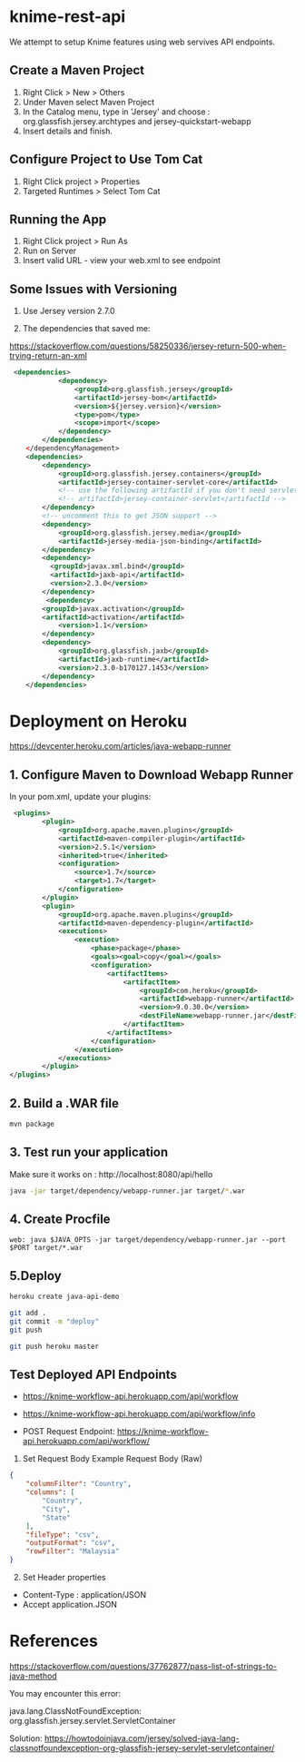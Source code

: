 # knime-rest-api

We attempt to setup Knime features using web servives API endpoints.

## Create a Maven Project
1. Right Click > New > Others
2. Under Maven select Maven Project
3. In the Catalog menu, type in 'Jersey' and choose : org.glassfish.jersey.archtypes and jersey-quickstart-webapp
4. Insert details and finish.

## Configure Project to Use Tom Cat
1. Right Click project > Properties
2. Targeted Runtimes > Select Tom Cat

## Running the App
1. Right Click project > Run As
2. Run on Server
3. Insert valid URL - view your web.xml to see endpoint

## Some Issues with Versioning
1. Use Jersey version 2.7.0

2. The dependencies that saved me:

https://stackoverflow.com/questions/58250336/jersey-return-500-when-trying-return-an-xml


```xml
 <dependencies>
            <dependency>
                <groupId>org.glassfish.jersey</groupId>
                <artifactId>jersey-bom</artifactId>
                <version>${jersey.version}</version>
                <type>pom</type>
                <scope>import</scope>
            </dependency>
        </dependencies>
    </dependencyManagement>
    <dependencies>
        <dependency>
            <groupId>org.glassfish.jersey.containers</groupId>
            <artifactId>jersey-container-servlet-core</artifactId>
            <!-- use the following artifactId if you don't need servlet 2.x compatibility -->
            <!-- artifactId>jersey-container-servlet</artifactId -->
        </dependency>
        <!-- uncomment this to get JSON support -->
        <dependency>
            <groupId>org.glassfish.jersey.media</groupId>
            <artifactId>jersey-media-json-binding</artifactId>
        </dependency>
        <dependency>
		  <groupId>javax.xml.bind</groupId>
		  <artifactId>jaxb-api</artifactId>
		  <version>2.3.0</version>
		</dependency>
		 <dependency>
        <groupId>javax.activation</groupId>
        <artifactId>activation</artifactId>
	        <version>1.1</version>
	    </dependency>
	    <dependency>
	        <groupId>org.glassfish.jaxb</groupId>
	        <artifactId>jaxb-runtime</artifactId>
	        <version>2.3.0-b170127.1453</version>
	    </dependency>
    </dependencies>
```

# Deployment on Heroku

https://devcenter.heroku.com/articles/java-webapp-runner

## 1. Configure Maven to Download Webapp Runner
In your pom.xml, update your plugins:
```xml
 <plugins>
        <plugin>
            <groupId>org.apache.maven.plugins</groupId>
            <artifactId>maven-compiler-plugin</artifactId>
            <version>2.5.1</version>
            <inherited>true</inherited>
            <configuration>
                <source>1.7</source>
                <target>1.7</target>
            </configuration>
        </plugin>
        <plugin>
            <groupId>org.apache.maven.plugins</groupId>
            <artifactId>maven-dependency-plugin</artifactId>
            <executions>
                <execution>
                    <phase>package</phase>
                    <goals><goal>copy</goal></goals>
                    <configuration>
                        <artifactItems>
                            <artifactItem>
                                <groupId>com.heroku</groupId>
                                <artifactId>webapp-runner</artifactId>
                                <version>9.0.30.0</version>
                                <destFileName>webapp-runner.jar</destFileName>
                            </artifactItem>
                        </artifactItems>
                    </configuration>
                </execution>
            </executions>
        </plugin>
</plugins>
```

## 2. Build a .WAR file
```bash
mvn package
```

## 3. Test run your application
Make sure it works on : http://localhost:8080/api/hello
```bash
java -jar target/dependency/webapp-runner.jar target/*.war
```

## 4. Create Procfile
```Procfile
web: java $JAVA_OPTS -jar target/dependency/webapp-runner.jar --port $PORT target/*.war
```

## 5.Deploy
```bash
heroku create java-api-demo

git add .
git commit -m "deploy"
git push

git push heroku master
```

## Test Deployed API Endpoints
- https://knime-workflow-api.herokuapp.com/api/workflow
- https://knime-workflow-api.herokuapp.com/api/workflow/info


- POST Request
Endpoint: https://knime-workflow-api.herokuapp.com/api/workflow/
1. Set Request Body
Example Request Body (Raw)
```json
{
    "columnFilter": "Country",
    "columns": [
        "Country",
        "City",
        "State"
    ],
    "fileType": "csv",
    "outputFormat": "csv",
    "rowFilter": "Malaysia"
}
```

2. Set Header properties
- Content-Type : application/JSON
- Accept application.JSON

# References

https://stackoverflow.com/questions/37762877/pass-list-of-strings-to-java-method

You may encounter this error:

java.lang.ClassNotFoundException: org.glassfish.jersey.servlet.ServletContainer

Solution: https://howtodoinjava.com/jersey/solved-java-lang-classnotfoundexception-org-glassfish-jersey-servlet-servletcontainer/